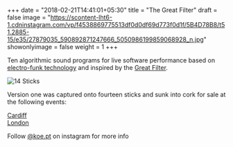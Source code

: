 +++
date = "2018-02-21T14:41:01+05:30"
title = "The Great Filter"
draft = false
image = "https://scontent-lht6-1.cdninstagram.com/vp/f4538869775513df0d0df69d773f0d1f/5B4D78B8/t51.2885-15/e35/27879035_590892871247666_5050986199859068928_n.jpg"
showonlyimage = false
weight = 1
+++

Ten algorithmic sound programs for live software performance based on [electro-funk technology](https://en.wikipedia.org/wiki/Electro_(music)) and inspired by the [Great Filter](https://en.wikipedia.org/wiki/Great_Filter).



![14 Sticks](https://scontent-lht6-1.cdninstagram.com/vp/f4538869775513df0d0df69d773f0d1f/5B4D78B8/t51.2885-15/e35/27879035_590892871247666_5050986199859068928_n.jpg "14 sticks")

<!-- 1. rare earth hypothesis 						    6:24
2. nwn 										    2:07
3. shake a stick								    6:30
4. biscostate 6 								    3:09
5. evolu										    1:34
6. klwlwg sng 								    4:02
7. virtual intelligong 							    0:52
8. emulation									    3:16
9. the dog lounge 								    2:32
10. mount 									    6:53 -->


Version one was captured onto fourteen sticks and sunk into cork for sale at the following events:   

[Cardiff](https://www.facebook.com/events/179149349497348/)  
[London](https://www.facebook.com/events/1775712846066069/)  

<!-- ⓒ kunst kernewek early Twenty Eighteen  	 -->

Follow [@koe.pt](https://www.instagram.com/koe.pt/) on instagram for more info
